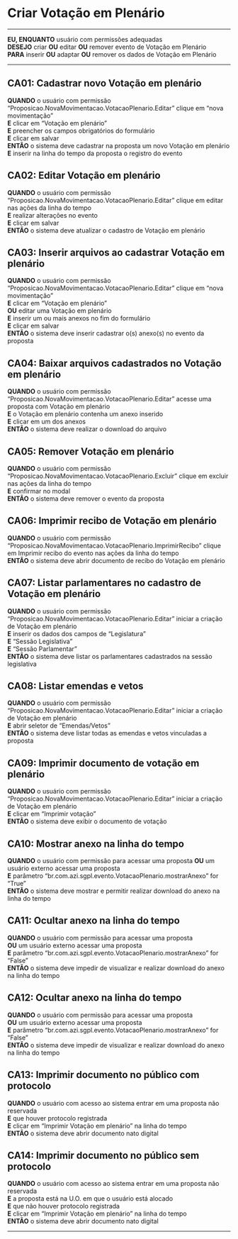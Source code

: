 # Criar Votação em Plenário

---

**EU, ENQUANTO** usuário com permissões adequadas\
**DESEJO** criar **OU** editar **OU** remover evento de Votação em Plenário\
**PARA** inserir **OU** adaptar **OU** remover os dados de Votação em Plenário

---

## CA01: Cadastrar novo Votação em plenário

**QUANDO** o usuário com permissão “Proposicao.NovaMovimentacao.VotacaoPlenario.Editar” clique em “nova movimentação”\
**E** clicar em “Votação em plenário”\
**E** preencher os campos obrigatórios do formulário\
**E** clicar em salvar\
**ENTÃO** o sistema deve cadastrar na proposta um novo Votação em plenário\
**E** inserir na linha do tempo da proposta o registro do evento

## CA02: Editar Votação em plenário

**QUANDO** o usuário com permissão “Proposicao.NovaMovimentacao.VotacaoPlenario.Editar” clique em editar nas ações da linha do tempo\
**E** realizar alterações no evento\
**E** clicar em salvar\
**ENTÃO** o sistema deve atualizar o cadastro de Votação em plenário

## CA03: Inserir arquivos ao cadastrar Votação em plenário

**QUANDO** o usuário com permissão “Proposicao.NovaMovimentacao.VotacaoPlenario.Editar” clique em “nova movimentação”\
**E** clicar em “Votação em plenário”\
**OU** editar uma Votação em plenário\
**E** inserir um ou mais anexos no fim do formulário\
**E** clicar em salvar\
**ENTÃO** o sistema deve inserir cadastrar o(s) anexo(s) no evento da proposta

## CA04: Baixar arquivos cadastrados no Votação em plenário

**QUANDO** o usuário com permissão “Proposicao.NovaMovimentacao.VotacaoPlenario.Editar” acesse uma proposta com Votação em plenário\
**E** o Votação em plenário contenha um anexo inserido\
**E** clicar em um dos anexos\
**ENTÃO** o sistema deve realizar o download do arquivo

## CA05: Remover Votação em plenário

**QUANDO** o usuário com permissão “Proposicao.NovaMovimentacao.VotacaoPlenario.Excluir” clique em excluir nas ações da linha do tempo\
**E** confirmar no modal\
**ENTÃO** o sistema deve remover o evento da proposta

## CA06: Imprimir recibo de Votação em plenário

**QUANDO** o usuário com permissão “Proposicao.NovaMovimentacao.VotacaoPlenario.ImprimirRecibo” clique em Imprimir recibo do evento nas ações da linha do tempo\
**ENTÃO** o sistema deve abrir documento de recibo do Votação em plenário

## CA07: Listar parlamentares no cadastro de Votação em plenário

**QUANDO** o usuário com permissão “Proposicao.NovaMovimentacao.VotacaoPlenario.Editar” iniciar a criação de Votação em plenário\
**E** inserir os dados dos campos de “Legislatura”\
**E** “Sessão Legislativa”\
**E** “Sessão Parlamentar”\
**ENTÃO** o sistema deve listar os parlamentares cadastrados na sessão legislativa

## CA08: Listar emendas e vetos

**QUANDO** o usuário com permissão “Proposicao.NovaMovimentacao.VotacaoPlenario.Editar” iniciar a criação de Votação em plenário\
**E** abrir seletor de “Emendas/Vetos”\
**ENTÃO** o sistema deve listar todas as emendas e vetos vinculadas a proposta

## CA09: Imprimir documento de votação em plenário

**QUANDO** o usuário com permissão “Proposicao.NovaMovimentacao.VotacaoPlenario.Editar” iniciar a criação de Votação em plenário\
**E** clicar em “Imprimir votação”\
**ENTÃO** o sistema deve exibir o documento de votação

## CA10: Mostrar anexo na linha do tempo

**QUANDO** o usuário com permissão para acessar uma proposta
**OU** um usuário externo acessar uma proposta\
**E** parâmetro “br.com.azi.sgpl.evento.VotacaoPlenario.mostrarAnexo” for “True”\
**ENTÃO** o sistema deve mostrar e permitir realizar download do anexo na linha do tempo

## CA11: Ocultar anexo na linha do tempo

**QUANDO** o usuário com permissão para acessar uma proposta\
**OU** um usuário externo acessar uma proposta\
**E** parâmetro “br.com.azi.sgpl.evento.VotacaoPlenario.mostrarAnexo” for “False”\
**ENTÃO** o sistema deve impedir de visualizar e realizar download do anexo na linha do tempo

## CA12: Ocultar anexo na linha do tempo

**QUANDO** o usuário com permissão para acessar uma proposta\
**OU** um usuário externo acessar uma proposta\
**E** parâmetro “br.com.azi.sgpl.evento.VotacaoPlenario.mostrarAnexo” for “False”\
**ENTÃO** o sistema deve impedir de visualizar e realizar download do anexo na linha do tempo

## CA13: Imprimir documento no público com protocolo

**QUANDO** o usuário com acesso ao sistema entrar em uma proposta não reservada\
**E** que houver protocolo registrada\
**E** clicar em “Imprimir Votação em plenário” na linha do tempo\
**ENTÃO** o sistema deve abrir documento nato digital

## CA14: Imprimir documento no público sem protocolo

**QUANDO** o usuário com acesso ao sistema entrar em uma proposta não reservada\
**E** a proposta está na U.O. em que o usuário está alocado\
**E** que não houver protocolo registrada\
**E** clicar em “Imprimir Votação em plenário” na linha do tempo\
**ENTÃO** o sistema deve abrir documento nato digital

---
